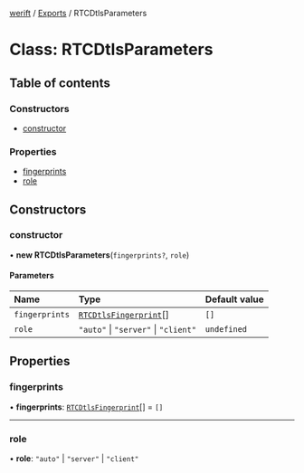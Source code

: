 [werift](../README.md) / [Exports](../modules.md) / RTCDtlsParameters

# Class: RTCDtlsParameters

## Table of contents

### Constructors

- [constructor](RTCDtlsParameters.md#constructor)

### Properties

- [fingerprints](RTCDtlsParameters.md#fingerprints)
- [role](RTCDtlsParameters.md#role)

## Constructors

### constructor

• **new RTCDtlsParameters**(`fingerprints?`, `role`)

#### Parameters

| Name | Type | Default value |
| :------ | :------ | :------ |
| `fingerprints` | [`RTCDtlsFingerprint`](RTCDtlsFingerprint.md)[] | `[]` |
| `role` | ``"auto"`` \| ``"server"`` \| ``"client"`` | `undefined` |

## Properties

### fingerprints

• **fingerprints**: [`RTCDtlsFingerprint`](RTCDtlsFingerprint.md)[] = `[]`

___

### role

• **role**: ``"auto"`` \| ``"server"`` \| ``"client"``
